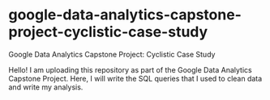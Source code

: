 # google-data-analytics-capstone-project-cyclistic-case-study
Google Data Analytics Capstone Project: Cyclistic Case Study

Hello! I am uploading this repository as part of the Google Data Analytics Capstone Project. Here, I will write the SQL queries that I used to clean data and write my analysis. 
